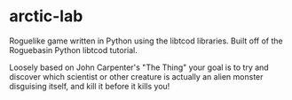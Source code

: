 # arctic-lab

Roguelike game written in Python using the libtcod libraries.  Built off of the Roguebasin Python libtcod tutorial.

Loosely based on John Carpenter's "The Thing" your goal is to try and discover which scientist or other creature is actually an alien monster disguising itself, and kill it before it kills you!
